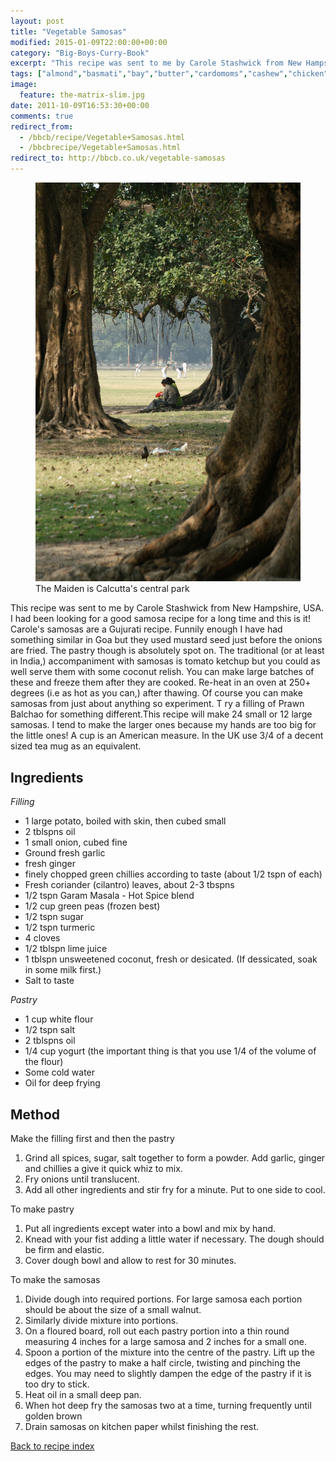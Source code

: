 ```yaml
---
layout: post
title: "Vegetable Samosas"
modified: 2015-01-09T22:00:00+00:00
category: "Big-Boys-Curry-Book"
excerpt: "This recipe was sent to me by Carole Stashwick from New Hampshire, USA. I had"
tags: ["almond","basmati","bay","butter","cardomoms","cashew","chicken","cinnamon","cloves","cumin","ghee","lamb","mace","nuts","pepper","rice","saffron","turmeric"]
image:
  feature: the-matrix-slim.jpg
date: 2011-10-09T16:53:30+00:00
comments: true
redirect_from: 
  - /bbcb/recipe/Vegetable+Samosas.html
  - /bbcbrecipe/Vegetable+Samosas.html
redirect_to: http://bbcb.co.uk/vegetable-samosas
---
```


<figure>
	<a href="/images/bbcb/pict1445.jpg" alt="Maiden, Calcutta, India" title="Maiden, Calcutta, India &#169; Ashley Kitson 12/09/2011"><img src="/images/bbcb/pict1445.jpg"/></a>
	<figcaption>The Maiden is Calcutta's central park</figcaption>
</figure>

This recipe was sent to me by Carole Stashwick from New Hampshire, USA. I had been 
looking for a good samosa recipe for a long time and this is it! Carole's 
samosas are a Gujurati recipe. Funnily enough I have had something similar in 
Goa but they used mustard seed just before the onions are fried. The pastry 
though is absolutely spot on. The traditional (or at least in India,) 
accompaniment with samosas is tomato ketchup but you could as well serve them 
with some coconut relish. You can make large batches of these and freeze them 
after they are cooked. Re-heat in an oven at 250+ degrees (i.e as hot as you can,) 
after thawing. Of course you can make samosas from just about anything so experiment. T
ry a filling of Prawn Balchao for something different.This recipe will make 24 
small or 12 large samosas. I tend to make the larger ones because my hands are 
too big for the little ones! A cup is an American measure. In the UK use 3/4 of 
a decent sized tea mug as an equivalent.
        
## Ingredients
        
<p><em>Filling</em></p>
<ul>
    <li>1 large potato, boiled with skin, then cubed small</li>
    <li>2 tblspns oil</li>
    <li>1 small onion, cubed fine</li>
    <li>Ground fresh garlic</li>
    <li>fresh ginger</li>
    <li>finely chopped green chillies according to taste (about 1/2 tspn of  each)</li>
    <li>Fresh coriander (cilantro) leaves, about 2-3 tbspns</li>
    <li>1/2 tspn Garam Masala - Hot Spice blend</li>
    <li>1/2 cup green peas (frozen best)</li>
    <li>1/2 tspn sugar </li>
    <li>1/2 tspn turmeric</li>
    <li>4 cloves</li>
    <li>1/2 tblspn lime juice </li>
    <li>1 tblspn unsweetened coconut, fresh or desicated. (If  dessicated, soak in some milk first.)</li>
    <li>Salt to taste</li>
</ul>
<p><em>Pastry</em></p>
<ul>
    <li>1 cup white flour</li>
    <li>1/2 tspn salt</li>
    <li>2 tblspns oil</li>
    <li>1/4 cup yogurt (the important thing is that you use 1/4 of the volume of the flour)</li>
    <li>Some cold water</li>
    <li>Oil for deep frying</li>
</ul>
        
## Method

<p>Make the filling first and then the pastry</p>  
<ol>
    <li>Grind all spices, sugar, salt together to form a powder. Add garlic,  ginger and chillies a give it quick whiz to mix.</li>
    <li>Fry onions until translucent.</li>
    <li>Add all other ingredients and stir fry for a minute. Put to one side to cool.</li>
</ol> 
<p>To make pastry</p>
<ol>
    <li>Put all ingredients except water into a bowl and mix by  hand. </li>
    <li>Knead with your fist adding a little water if necessary. The dough should be firm and  elastic.</li>
    <li>Cover dough bowl and allow to rest for 30 minutes.</li>
</ol>
<p>To make the samosas</p>
<ol>
    <li>Divide dough into required portions. For large samosa each portion  should be about the size of a small walnut.</li>
    <li>Similarly divide mixture into portions.</li>
    <li>On a floured board, roll out each pastry portion into a thin round measuring 4 inches  for a large samosa and 2 inches for a small one.</li>
    <li>Spoon a portion of the mixture into the centre of the pastry. Lift up the edges of the  pastry to make a half circle, twisting and pinching the edges. You may need to slightly  dampen the edge of the pastry if it is too dry to stick.</li>
    <li>Heat oil in a small deep pan. </li>
    <li>When hot deep fry the samosas two at a time, turning frequently until golden brown</li>
    <li>Drain samosas on kitchen paper whilst finishing the rest.</li>
</ol>   

<a href="/bbcb">Back to recipe index</a>      